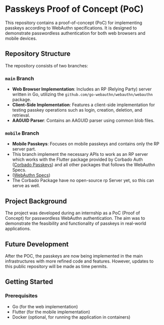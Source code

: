 # Passkeys Proof of Concept (PoC)

This repository contains a proof-of-concept (PoC) for implementing passkeys according to WebAuthn specifications. It is designed to demonstrate passwordless authentication for both web browsers and mobile devices.

## Repository Structure

The repository consists of two branches:

### `main` Branch

- **Web Browser Implementation**: Includes an RP (Relying Party) server written in Go, utilizing the `github.com/go-webauthn/webauthn/webauthn` package.
- **Client-Side Implementation**: Features a client-side implementation for testing passkey operations such as login, creation, deletion, and retrieval.
- **AAGUID Parser**: Contains an AAGUID parser using common blob files.

### `mobile` Branch

- **Mobile Passkeys**: Focuses on mobile passkeys and contains only the RP server part.
- This branch implement the necessary APIs to work as an RP server which works with the Flutter package provided by Corbado Auth ([Corbado Passkeys](https://pub.dev/packages/passkeys)) and all other packages that follows the WebAuthn Specs.
- ([WebAuthn Specs](https://www.w3.org/TR/webauthn-2/))
- The Corbado Package have no open-source rp Server yet, so this can serve as well.
  
## Project Background

The project was developed during an internship as a PoC (Proof of Concept) for passwordless WebAuthn authentication. 
The aim was to demonstrate the feasibility and functionality of passkeys in real-world applications. 

## Future Development

After the POC, the passkeys are now being implemented in the main infrastructures with more refined code and features. 
However, updates to this public repository will be made as time permits.

## Getting Started

### Prerequisites

- Go (for the web implementation)
- Flutter (for the mobile implementation)
- Docker (optional, for running the application in containers)
